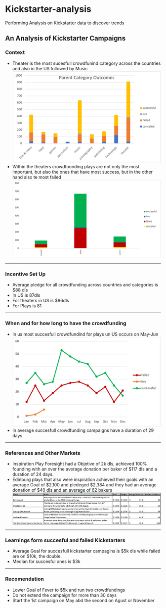 # Kickstarter-analysis
Performing Analysis on Kickstarter data to discover trends
## An Analysis of Kickstarter Campaigns
### Context
* Theater is the most sucesfull crowdfunind category across the countries and also in the US followed by Music
![All Categories in US](/ALLCATUS.png)
* Within the theaters crowdfounding plays are not only the most important, but also the ones that have most success, but in the other hand also te most failed
![Theaters detail in US](/US_TSUBCAT.png)
---
### Incentive Set Up
* Average pledge for all crowdfunding across countries and categories is $88 dls
* In US is 87dls
* For theaters in US is $86dls
* For Plays is 81
---
### When and for how long to have the crowdfunding
* In us most succesfull crowdfundind for plays un US occurs on May-Jun
![Monthy US Trend](MONTHSUS.png)
* In average succesfull crowdfunding campaigns have a duration of 29 days
---
### References and Other Markets
* Inspiration Play Foresight had a Objetive of 2k dls, achieved 100% founding with an over the average donation per baker of $117 dls and a duration of 24 days.
* Edinburg plays that also were inspiration achieved their goals with an average Goal of $2,100 and pledeged $2,384 and they had an average donation of $40 dls and an average of 62 bakers
![Monthy US Trend](/Screen%20Shot%202022-03-23%20at%2022.45.17.png)
---
### Learnings form succesful and failed Kickstarters
* Average Goal for succesfull kickstarter campagins is $5k dls while failed are on $10k, the double.
* Median for succesful ones is $3k 
---
### Recomendation
* Lower Goal of Fever to $5k and run two crowdfundings
* Do not extend the campaign for more than 30 days
* Start the 1st campaign on May abd the second on Agust or November
 
